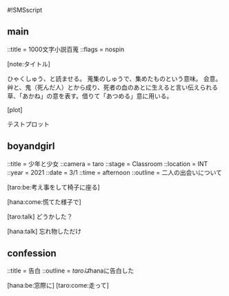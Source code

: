 #!SMSscript

## main

::title = 1000文字小説百蒐
::flags = nospin

[note:タイトル]

ひゃくしゅう、と読ませる。
蒐集のしゅうで、集めたものという意味。
会意。艸と、鬼（死んだ人）とから成り、死者の血のあとに生えると言い伝えられる草、「あかね」の意を表す。借りて「あつめる」意に用いる。

[plot]

テストプロット

<boyandgirl>
<confession>

## boyandgirl

::title = 少年と少女
::camera = taro
::stage = Classroom
::location = INT
::year = 2021
::date = 3/1
::time = afternoon
::outline = 二人の出会いについて

[taro:be:考え事をして椅子に座る]

[hana:come:慌てた様子で]

[taro:talk]
どうかした？

[hana:talk]
忘れ物しただけ

## confession

::title = 告白
::outline = $taroは$hanaに告白した

[hana:be:窓際に]
[taro:come:走って]
